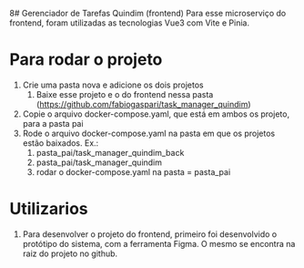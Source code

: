 8# Gerenciador de Tarefas Quindim (frontend)
Para esse microserviço do frontend, foram utilizadas as tecnologias Vue3 com Vite e Pinia.

# Para rodar o projeto
1. Crie uma pasta nova e adicione os dois projetos
   1. Baixe esse projeto e o do frontend nessa pasta (https://github.com/fabiogaspari/task_manager_quindim)
2. Copie o arquivo docker-compose.yaml, que está em ambos os projeto, para a pasta pai
3. Rode o arquivo docker-compose.yaml na pasta em que os projetos estão baixados. Ex.:
   1. pasta_pai/task_manager_quindim_back
   2. pasta_pai/task_manager_quindim
   3. rodar o docker-compose.yaml na pasta = pasta_pai

# Utilizarios
1. Para desenvolver o projeto do frontend, primeiro foi desenvolvido o protótipo do sistema, com a ferramenta Figma. O mesmo se encontra na raiz do projeto no github.
